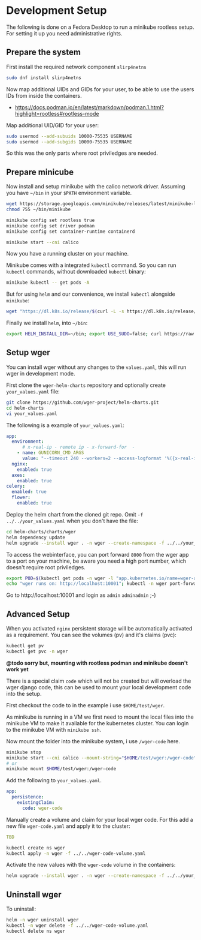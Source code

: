 # Development Setup

The following is done on a Fedora Desktop to run a minikube rootless setup. For setting it up you need administrative rights.

## Prepare the system

First install the required network component `slirp4netns`

```bash
sudo dnf install slirp4netns
```

Now map additional UIDs and GIDs for your user, to be able to use the users IDs from inside the containers.

* https://docs.podman.io/en/latest/markdown/podman.1.html?highlight=rootless#rootless-mode

Map additional UID/GID for your user:

```bash
sudo usermod --add-subuids 10000-75535 USERNAME
sudo usermod --add-subgids 10000-75535 USERNAME
```

So this was the only parts where root priviledges are needed.

## Prepare minicube

Now install and setup minikube with the calico network driver. Assuming you have `~/bin` in your `$PATH` environment variable.

```bash
wget https://storage.googleapis.com/minikube/releases/latest/minikube-linux-amd64 -O ~/bin/minikube
chmod 755 ~/bin/minikube

minikube config set rootless true
minikube config set driver podman
minikube config set container-runtime containerd

minikube start --cni calico
```

Now you have a running cluster on your machine.

Minikube comes with a integrated `kubectl` command. So you can run `kubectl` commands, without downloaded `kubectl` binary:

```bash
minikube kubectl -- get pods -A
```

But for using `helm` and our convenience, we install `kubectl` alongside `minikube`:

```bash
wget "https://dl.k8s.io/release/$(curl -L -s https://dl.k8s.io/release/stable.txt)/bin/linux/amd64/kubectl" -O ~/bin/kubectl
```

Finally we install `helm`, into `~/bin`:

```bash
export HELM_INSTALL_DIR=~/bin; export USE_SUDO=false; curl https://raw.githubusercontent.com/helm/helm/main/scripts/get-helm-3 | bash
```

## Setup wger

You can install wger without any changes to the `values.yaml`, this will run wger in development mode.

First clone the `wger-helm-charts` repository and optionally create `your_values.yaml` file:

```bash
git clone https://github.com/wger-project/helm-charts.git
cd helm-charts
vi your_values.yaml
```

The following is a example of `your_values.yaml`:

```yaml
app:
  environment:
      # x-real-ip - remote ip - x-forward-for  -
    - name: GUNICORN_CMD_ARGS
      value: "--timeout 240 --workers=2 --access-logformat '%({x-real-ip}i)s %(l)s %(h)s %(l)s %({x-forwarded-for}i)s %(l)s %(t)s \"%(r)s\" %(s)s %(b)s \"%(f)s\" \"%(a)s\"' --access-logfile - --error-logfile -"
  nginx:
    enabled: true
  axes:
    enabled: true
celery:
  enabled: true
  flower:
    enabled: true
```

Deploy the helm chart from the cloned git repo. Omit `-f ../../your_values.yaml` when you don't have the file:

```bash
cd helm-charts/charts/wger
helm dependency update
helm upgrade --install wger . -n wger --create-namespace -f ../../your_values.yaml
```

To access the webinterface, you can port forward `8000` from the wger app to a port on your machine, be aware you need a high port number, which doesn't require root priviledges.

```bash
export POD=$(kubectl get pods -n wger -l "app.kubernetes.io/name=wger-app" -o jsonpath="{.items[0].metadata.name}")
echo "wger runs on: http://localhost:10001"; kubectl -n wger port-forward ${POD} 10001:8000
```

Go to http://localhost:10001 and login as `admin` `adminadmin` ;-)

## Advanced Setup

When you activated `nginx` persistent storage will be automatically activated as a requirement. You can see the volumes (pv) and it's claims (pvc):

```bash
kubectl get pv
kubectl get pvc -n wger
```

**@todo sorry but, mounting with rootless podman and minikube doesn't work yet**

There is a special claim `code` which will not be created but will overload the wger django code, this can be used to mount your local development code into the setup.

First checkout the code to in the example i use `$HOME/test/wger`.

As minikube is running in a VM we first need to mount the local files into the minikube VM to make it available for the kubernetes cluster. You can login to the minikube VM with `minikube ssh`.

Now mount the folder into the minikube system, i use `/wger-code` here.

```bash
minikube stop
minikube start --cni calico --mount-string="$HOME/test/wger:/wger-code"
# or
minikube mount $HOME/test/wger:/wger-code
```

Add the following to `your_values.yaml`.

```yaml
app:
  persistence:
    existingClaim:
      code: wger-code
```

Manually create a volume and claim for your local wger code. For this add a new file `wger-code.yaml` and apply it to the cluster:

```yaml
TBD
```

```bash
kubectl create ns wger
kubectl apply -n wger -f ../../wger-code-volume.yaml
```

Activate the new values with the `wger-code` volume in the containers:

```bash
helm upgrade --install wger . -n wger --create-namespace -f ../../your_values.yaml
```

## Uninstall wger

To uninstall:

```bash
helm -n wger uninstall wger
kubectl -n wger delete -f ../../wger-code-volume.yaml
kubectl delete ns wger
```

